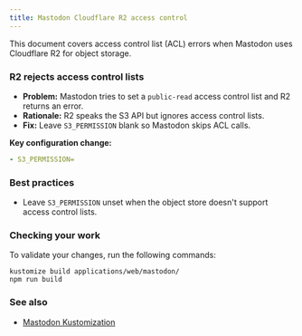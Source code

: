 ```yaml
---
title: Mastodon Cloudflare R2 access control
---
```

This document covers access control list (ACL) errors when Mastodon uses Cloudflare R2 for object storage.

### R2 rejects access control lists

*   **Problem:** Mastodon tries to set a `public-read` access control list and R2 returns an error.
*   **Rationale:** R2 speaks the S3 API but ignores access control lists.
*   **Fix:** Leave `S3_PERMISSION` blank so Mastodon skips ACL calls.

**Key configuration change:**

```yaml
- S3_PERMISSION=
```

### Best practices

*   Leave `S3_PERMISSION` unset when the object store doesn't support access control lists.

### Checking your work

To validate your changes, run the following commands:

```shell
kustomize build applications/web/mastodon/
npm run build
```

### See also

*   [Mastodon Kustomization](https://github.com/theepicsaxguy/homelab/blob/main/k8s/applications/web/mastodon/kustomization.yaml)

